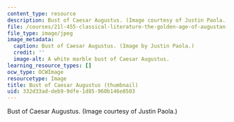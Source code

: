 ```yaml
---
content_type: resource
description: Bust of Caesar Augustus. (Image courtesy of Justin Paola.)
file: /courses/21l-455-classical-literature-the-golden-age-of-augustan-rome-fall-2004/332d33addeb99dfe1d85960b146e8503_21l-455f04-th.jpg
file_type: image/jpeg
image_metadata:
  caption: Bust of Caesar Augustus. (Image by Justin Paola.)
  credit: ''
  image-alt: A white marble bust of Caesar Augustus.
learning_resource_types: []
ocw_type: OCWImage
resourcetype: Image
title: Bust of Caesar Augustus (thumbnail)
uid: 332d33ad-deb9-9dfe-1d85-960b146e8503
---
```

Bust of Caesar Augustus. (Image courtesy of Justin Paola.)


